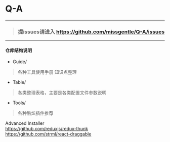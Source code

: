 # Q-A

------------------------

> ### **提issues请进入  https://github.com/missgentle/Q-A/issues**

------------------------

#### 仓库结构说明

* Guide/
> 各种工具使用手册
> 知识点整理

* Table/
> 各类整理表格，主要是各类配置文件参数说明

* Tools/
> 各种酷炫插件推荐


Advanced Installer     
https://github.com/reduxjs/redux-thunk    
https://github.com/strml/react-draggable
